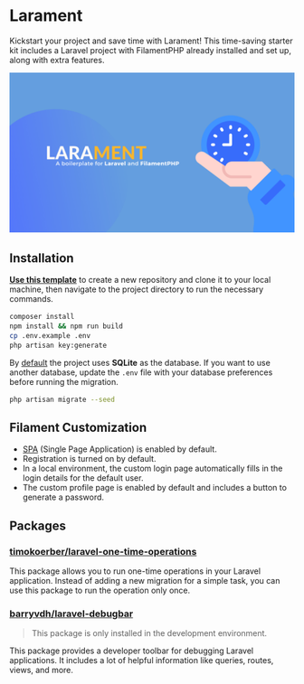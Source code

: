 # Larament
Kickstart your project and save time with Larament! This time-saving starter kit includes a Laravel project with FilamentPHP already installed and set up, along with extra features.

![larament.png](larament.png)

## Installation

**[Use this template](https://github.com/new?template_name=larament&template_owner=CodeWithDennis)** to create a new repository and clone it to your local machine, then navigate to the project directory to run the necessary commands.

```bash
composer install
npm install && npm run build
cp .env.example .env
php artisan key:generate
```

By [default](https://laravel.com/docs/11.x/releases#application-defaults) the project uses **SQLite** as the database. If you want to use another database, update the `.env` file with your database preferences before running the migration.

```bash
php artisan migrate --seed
```

## Filament Customization
- [SPA](https://filamentphp.com/docs/3.x/panels/configuration#spa-mode) (Single Page Application) is enabled by default.
- Registration is turned on by default.
- In a local environment, the custom login page automatically fills in the login details for the default user.
- The custom profile page is enabled by default and includes a button to generate a password.
## Packages

### [timokoerber/laravel-one-time-operations](https://github.com/TimoKoerber/laravel-one-time-operations)
This package allows you to run one-time operations in your Laravel application. Instead of adding a new migration for a simple task, you can use this package to run the operation only once.

### [barryvdh/laravel-debugbar](https://github.com/barryvdh/laravel-debugbar)

> This package is only installed in the development environment.

This package provides a developer toolbar for debugging Laravel applications. It includes a lot of helpful information like queries, routes, views, and more.

